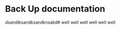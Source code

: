 
Back Up documentation
========================

dsandlksandksandknsakd#
well
well
well
well
well
well
